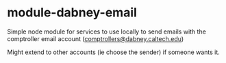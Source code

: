 # module-dabney-email
Simple node module for services to use locally to send emails with the comptroller email account (comptrollers@dabney.caltech.edu)

Might extend to other accounts (ie choose the sender) if someone wants it.
